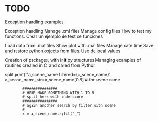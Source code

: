 # TODO
Exception handling examples


Exception handling
Manage .xml files
Manage config files
How to test my functions. Crear un ejemplo de test de funciones

Load data from .mat files
Show plot with .mat files
Manage date time
Save and restore python objects from files.
Uso de local values

Creation of packages, with __init__.py structures
Managing examples of routines created in C, and called from Python


split
            print(f'a_scene_name filtered={a_scene_name}')
            a_scene_name_str=a_scene_name[0:8] # for scene name

            ################
            # HERE MAKE SOMETHING WITH 1 TO 5
            # split here with underscore
            ################
            # again another search by filter with scene
            #
            x = a_scene_name.split("_")